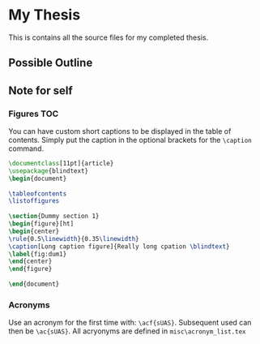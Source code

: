# My Thesis

This is contains all the source files for my completed thesis.

## Possible Outline


## Note for self

### Figures TOC

You can have custom short captions to be displayed in the table of contents. Simply put the caption in the optional brackets for the `\caption` command.

```tex
\documentclass[11pt]{article}
\usepackage{blindtext}
\begin{document}
 
\tableofcontents
\listoffigures
 
\section{Dummy section 1}
\begin{figure}[ht]
\begin{center}
\rule{0.5\linewidth}{0.35\linewidth}
\caption[Long caption figure]{Really long cpation \blindtext}
\label{fig:dum1}
\end{center}
\end{figure}
 
\end{document}
```

### Acronyms

Use an acronym for the first time with: `\acf{sUAS}`. Subsequent used can then be `\ac{sUAS}`. All acryonyms are defined in `misc\acronym_list.tex`

